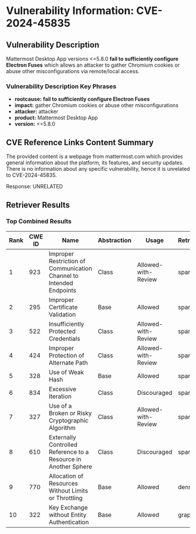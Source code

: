 # Vulnerability Information: CVE-2024-45835

## Vulnerability Description
Mattermost Desktop App versions <=5.8.0 **fail to sufficiently configure Electron Fuses** which allows an attacker to gather Chromium cookies or abuse other misconfigurations via remote/local access.

### Vulnerability Description Key Phrases
- **rootcause:** **fail to sufficiently configure Electron Fuses**
- **impact:** gather Chromium cookies or abuse other misconfigurations
- **attacker:** attacker
- **product:** Mattermost Desktop App
- **version:** <=5.8.0

## CVE Reference Links Content Summary
The provided content is a webpage from mattermost.com which provides general information about the platform, its features, and security updates. There is no information about any specific vulnerability, hence it is unrelated to CVE-2024-45835.

Response: UNRELATED

## Retriever Results

### Top Combined Results

| Rank | CWE ID | Name | Abstraction | Usage  | Retrievers | Individual Scores |
|------|--------|------|-------------|-------|------------|-------------------|
| 1 | 923 | Improper Restriction of Communication Channel to Intended Endpoints | Class | Allowed-with-Review | sparse | 0.151 |
| 2 | 295 | Improper Certificate Validation | Base | Allowed | sparse | 0.150 |
| 3 | 522 | Insufficiently Protected Credentials | Class | Allowed-with-Review | sparse | 0.143 |
| 4 | 424 | Improper Protection of Alternate Path | Class | Allowed-with-Review | sparse | 0.138 |
| 5 | 328 | Use of Weak Hash | Base | Allowed | sparse | 0.136 |
| 6 | 834 | Excessive Iteration | Class | Discouraged | sparse | 0.136 |
| 7 | 327 | Use of a Broken or Risky Cryptographic Algorithm | Class | Allowed-with-Review | sparse | 0.135 |
| 8 | 610 | Externally Controlled Reference to a Resource in Another Sphere | Class | Discouraged | sparse | 0.133 |
| 9 | 770 | Allocation of Resources Without Limits or Throttling | Base | Allowed | dense | 0.523 |
| 10 | 322 | Key Exchange without Entity Authentication | Base | Allowed | graph | 0.003 |

